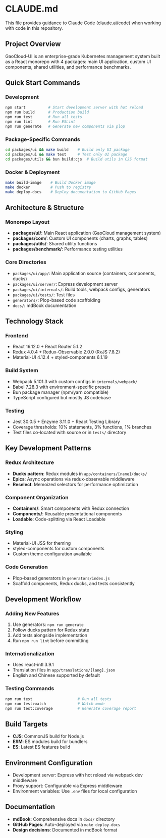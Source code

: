 # CLAUDE.md

This file provides guidance to Claude Code (claude.ai/code) when working with code in this repository.

## Project Overview
GaoCloud-UI is an enterprise-grade Kubernetes management system built as a React monorepo with 4 packages: main UI application, custom UI components, shared utilities, and performance benchmarks.

## Quick Start Commands

### Development
```bash
npm start          # Start development server with hot reload
npm run build      # Production build
npm run test       # Run all tests
npm run lint       # Run ESLint
npm run generate   # Generate new components via plop
```

### Package-Specific Commands
```bash
cd packages/ui && make build    # Build only UI package
cd packages/ui && make test     # Test only UI package
cd packages/utils && bun build:cjs  # Build utils in CJS format
```

### Docker & Deployment
```bash
make build-image    # Build Docker image
make docker         # Push to registry
make deploy-docs    # Deploy documentation to GitHub Pages
```

## Architecture & Structure

### Monorepo Layout
- **packages/ui/**: Main React application (GaoCloud management system)
- **packages/com/**: Custom UI components (charts, graphs, tables)
- **packages/utils/**: Shared utility functions
- **packages/benchmark/**: Performance testing utilities

### Core Directories
- `packages/ui/app/`: Main application source (containers, components, ducks)
- `packages/ui/server/`: Express development server
- `packages/ui/internals/`: Build tools, webpack configs, generators
- `packages/ui/tests/`: Test files
- `generators/`: Plop-based code scaffolding
- `docs/`: mdBook documentation

## Technology Stack

### Frontend
- React 16.12.0 + React Router 5.1.2
- Redux 4.0.4 + Redux-Observable 2.0.0 (RxJS 7.8.2)
- Material-UI 4.12.4 + styled-components 6.1.19

### Build System
- Webpack 5.101.3 with custom configs in `internals/webpack/`
- Babel 7.28.3 with environment-specific presets
- Bun package manager (npm/yarn compatible)
- TypeScript configured but mostly JS codebase

### Testing
- Jest 30.0.5 + Enzyme 3.11.0 + React Testing Library
- Coverage thresholds: 10% statements, 3% functions, 1% branches
- Test files co-located with source or in `tests/` directory

## Key Development Patterns

### Redux Architecture
- **Ducks pattern**: Redux modules in `app/containers/[name]/ducks/`
- **Epics**: Async operations via redux-observable middleware
- **Reselect**: Memoized selectors for performance optimization

### Component Organization
- **Containers/**: Smart components with Redux connection
- **Components/**: Reusable presentational components
- **Loadable**: Code-splitting via React Loadable

### Styling
- Material-UI JSS for theming
- styled-components for custom components
- Custom theme configuration available

### Code Generation
- Plop-based generators in `generators/index.js`
- Scaffold components, Redux ducks, and tests consistently

## Development Workflow

### Adding New Features
1. Use generators: `npm run generate`
2. Follow ducks pattern for Redux state
3. Add tests alongside implementation
4. Run `npm run lint` before committing

### Internationalization
- Uses react-intl 3.9.1
- Translation files in `app/translations/[lang].json`
- English and Chinese supported by default

### Testing Commands
```bash
npm run test                    # Run all tests
npm run test:watch              # Watch mode
npm run test:coverage           # Generate coverage report
```

## Build Targets
- **CJS**: CommonJS build for Node.js
- **ESM**: ES modules build for bundlers
- **ES**: Latest ES features build

## Environment Configuration
- Development server: Express with hot reload via webpack dev middleware
- Proxy support: Configurable via Express middleware
- Environment variables: Use `.env` files for local configuration

## Documentation
- **mdBook**: Comprehensive docs in `docs/` directory
- **GitHub Pages**: Auto-deployed via `make deploy-docs`
- **Design decisions**: Documented in mdBook format
